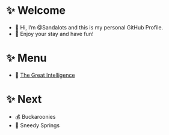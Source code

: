 # ✨ Welcome
- 👋 Hi, I’m @Sandalots and this is my personal GitHub Profile.
- 🍹 Enjoy your stay and have fun!




# ✨ Menu
- 🧑‍ [The Great Intelligence](https://www.sandymacdonald.co.uk)




# ✨ Next
- 💰 Buckaroonies
- 🌴 Sneedy Springs




<!---
Sandalots/Sandalots is a ✨ special ✨ repository because its `README.md` (this file) appears on your GitHub profile.
You can click the Preview link to take a look at your changes.
--->
